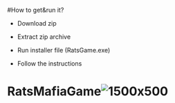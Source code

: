 #How to get&run it?
* Download zip 

* Extract zip archive

* Run installer file (RatsGame.exe)

* Follow the instructions

# RatsMafiaGame![1500x500](https://user-images.githubusercontent.com/112501896/187485416-a61a201e-5335-4dcb-ad04-4ce4f6059c5b.jpg)
